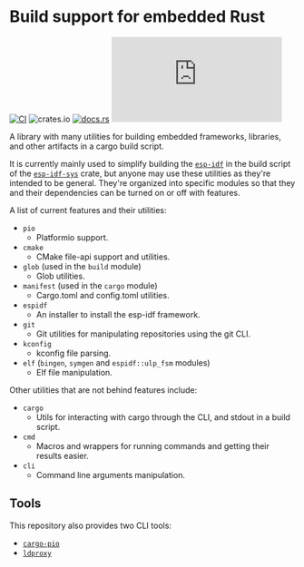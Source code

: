# Build support for embedded Rust

[![CI](https://github.com/esp-rs/embuild/actions/workflows/ci.yml/badge.svg)](https://github.com/esp-rs/embuild/actions/workflows/ci.yml)
![crates.io](https://img.shields.io/crates/v/embuild.svg)
[![docs.rs](https://img.shields.io/docsrs/embuild)](https://docs.rs/embuild/latest/embuild/)
[![Matrix](https://img.shields.io/matrix/esp-rs:matrix.org?label=join%20matrix&color=BEC5C9&logo=matrix)](https://matrix.to/#/#esp-rs:matrix.org)

A library with many utilities for building embedded frameworks, libraries, and other
artifacts in a cargo build script.

It is currently mainly used to simplify building the
[`esp-idf`](https://github.com/espressif/esp-idf) in the build script of the
[`esp-idf-sys`](https://github.com/esp-rs/esp-idf-sys) crate, but anyone may use these
utilities as they're intended to be general. They're organized into specific modules so
that they and their dependencies can be turned on or off with features.

A list of current features and their utilities:
- `pio`
    - Platformio support.
- `cmake`
    - CMake file-api support and utilities.
- `glob` (used in the `build` module)
    - Glob utilities.
- `manifest` (used in the `cargo` module)
    - Cargo.toml and config.toml utilities.
- `espidf`
    - An installer to install the esp-idf framework.
- `git`
    - Git utilities for manipulating repositories using the git CLI.
- `kconfig`
    - kconfig file parsing.
- `elf` (`bingen`, `symgen` and `espidf::ulp_fsm` modules)
    - Elf file manipulation.

Other utilities that are not behind features include:
- `cargo`
    - Utils for interacting with cargo through the CLI, and stdout in a build script.
- `cmd`
    - Macros and wrappers for running commands and getting their results easier.
- `cli`
    - Command line arguments manipulation.

## Tools

This repository also provides two CLI tools:

- [`cargo-pio`](cargo-pio)
- [`ldproxy`](ldproxy)
